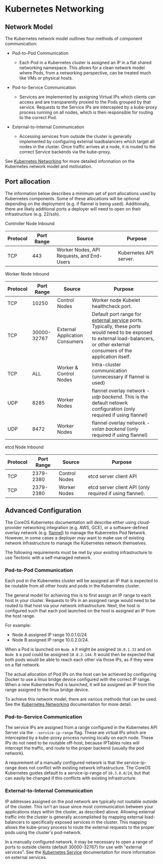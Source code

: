 # Kubernetes Networking

## Network Model

The Kubernetes network model outlines four methods of component communication:

* Pod-to-Pod Communication
    * Each Pod in a Kubernetes cluster is assigned an IP in a flat shared networking namespace. This allows for a clean network model where Pods, from a networking perspective, can be treated much like VMs or physical hosts.

* Pod-to-Service Communication
    * Services are implemented by assigning Virtual IPs which clients can access and are transparently proxied to the Pods grouped by that service. Requests to the Service IPs are intercepted by a kube-proxy process running on all nodes, which is then responsible for routing to the correct Pod.

* External-to-Internal Communication
    * Accessing services from outside the cluster is generally implemented by configuring external loadbalancers which target all nodes in the cluster. Once traffic arrives at a node, it is routed to the correct Service backends via the kube-proxy.

See [Kubernetes Networking][kubernetes-network] for more detailed information on the Kubernetes network model and motiviation.

[kubernetes-network]: http://kubernetes.io/v1.1/docs/admin/networking.html

## Port allocation

The information below describes a minimum set of port allocations used by Kubernetes components. Some of these allocations will be optional depending on the deployment (e.g. if flannel is being used). Additionally, there are likely additional ports a deployer will need to open on their infrastructure (e.g. 22/ssh).

Controller Node Inbound

| Protocol | Port Range | Source                                    | Purpose                |
-----------|------------|-------------------------------------------|------------------------|
| TCP      | 443        | Worker Nodes, API Requests, and End-Users | Kubernetes API server. |

Worker Node Inbound

| Protocol | Port Range  | Source                         | Purpose                                                                |
-----------|-------------|--------------------------------|------------------------------------------------------------------------|
| TCP      | 10250       | Control Nodes                  | Worker node Kubelet healthcheck port.                                  |
| TCP      | 30000-32767 | External Application Consumers | Default port range for [external service][external-service] ports. Typically, these ports would need to be exposed to external load-balancers, or other external consumers of the application itself. |
| TCP      | ALL         | Worker & Control Nodes         | Intra-cluster communication (unnecessary if flannel is used)           |
| UDP      | 8285        | Worker Nodes                   | flannel overlay network - *udp backend*. This is the default netowrk configuration (only required if using flannel) |
| UDP      | 8472        | Worker Nodes                   | flannel overlay network - *vxlan backend* (only required if using flannel) |

etcd Node Inbound

| Protocol | Port Range | Source        | Purpose                                                  |
-----------|------------|---------------|----------------------------------------------------------|
| TCP      | 2379-2380  | Control Nodes | etcd server client API                                   |
| TCP      | 2379-2380  | Worker Nodes  | etcd server client API (only required if using flannel). |

[external-service]: http://kubernetes.io/v1.1/docs/user-guide/services.html#external-services

## Advanced Configuration

The CoreOS Kubernetes documentation will describe either using cloud-provider networking integration (e.g. AWS, GCE), or a software-defined overlay network (e.g. [flannel][coreos-flannel]) to manage the Kubernetes Pod Network. However, in some cases a deployer may want to make use of existing network infrastructure to manage the Kubernetes network themselves.

The following requirements must be met by your existing infrastructure to use Tectonic with a self-managed network.

[coreos-flannel]: https://coreos.com/flannel/docs/latest/flannel-config.html

### Pod-to-Pod Communication

Each pod in the Kubernetes cluster will be assigned an IP that is expected to be routable from all other hosts and pods in the Kubernetes cluster.

The general model for achieving this is to first assign an IP range to each host in your cluster.
Requests to IPs in an assigned range would need to be routed to that host via your network infrastructure.
Next, the host is configured such that each pod launched on the host is assigned an IP from the host range.


For example:

* Node A assigned IP range 10.0.1.0/24
* Node B assigned IP range 10.0.2.0/24.

When a Pod is launched on `Node A` it might be assigned `10.0.1.33` and on `Node B` a pod could be assigned `10.0.2.144`.
It would then be expected that both pods would be able to reach each other via those IPs, as if they were on a flat network.

The actual allocation of Pod IPs on the host can be achieved by configuring Docker to use a linux bridge device configured with the correct IP range.
 When a new Kubernetes Pod is launched, it will be assigned an IP from the range assigned to the linux bridge device.

To achieve this network model, there are various methods that can be used. See the [Kubernetes Networking][how-to-achieve] documentation for more detail.

[how-to-achieve]: http://kubernetes.io/v1.1/docs/admin/networking.html#how-to-achieve-this

### Pod-to-Service Communication

The service IPs are assigned from a range configured in the Kubernetes API Server via the `--service-ip-range` flag. These are virtual IPs which are intercepted by a kube-proxy process running locally on each node. These IPs do not need to be routable off-host, because IPTables rules will intercept the traffic, and route to the proper backend (usually the pod network).

A requirement of a manually configured network is that the service-ip-range does not conflict with existing network infrastructure. The CoreOS Kubernetes guides default to a service-ip-range of `10.3.0.0/24`, but that can easily be changed if this conflicts with existing infrastructure.

### External-to-Internal Communication

IP addresses assigned on the pod network are typically not routable outside of the cluster. This isn't an issue since most communication between your applications stays within the cluster, as described above. Allowing external traffic into the cluster is generally accomplished by mapping external load-balancers to specifically exposed services in the cluster. This mapping allows the kube-proxy process to route the external requests to the proper pods using the cluster's pod-network.

In a manually configured network, it may be necessary to open a range of ports to outside clients (default 30000-32767) for use with "external services". See the [Kubernetes Service][kube-service] documentation for more information on external services.

[kube-service]: http://kubernetes.io/v1.1/docs/user-guide/services.html#external-services

